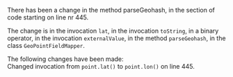 There has been a change in the method parseGeohash, in the section of code starting on line nr 445.
  
The change is in the invocation ```lat```, in the invocation ```toString```, in a binary operator, in the invocation ```externalValue```, in the method ```parseGeohash```, in the class ```GeoPointFieldMapper```.
  
The following changes have been made:  
Changed invocation from ```point.lat()``` to ```point.lon()``` on line 445.  
